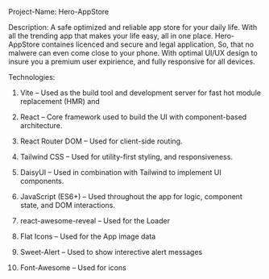 Project-Name: Hero-AppStore


Description: A safe optimized and reliable app store for your daily life. With all the trending app that makes your life easy, all in one place. Hero-AppStore containes licenced and secure and legal application, So, that no malwere can even come close to your phone. With optimal UI/UX design to insure you a premium user expirience, and fully responsive for all devices.


Technologies: 
     
1. Vite – Used as the build tool and development server for fast hot module replacement (HMR) and

2. React – Core framework used to build the UI with component-based architecture.

3. React Router DOM – Used for client-side routing.

4. Tailwind CSS – Used for utility-first styling, and responsiveness.

5. DaisyUI – Used in combination with Tailwind to implement UI components.

6. JavaScript (ES6+) – Used throughout the app for logic, component state, and DOM interactions.

7. react-awesome-reveal – Used for the Loader

8. Flat Icons – Used for the App image data

9. Sweet-Alert – Used to show interective alert messages

10. Font-Awesome – Used for icons